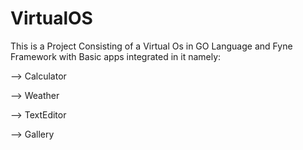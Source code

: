 # VirtualOS
This is a Project Consisting of a Virtual Os in GO Language and Fyne Framework with Basic apps integrated in it namely:

--> Calculator

--> Weather

--> TextEditor

--> Gallery
